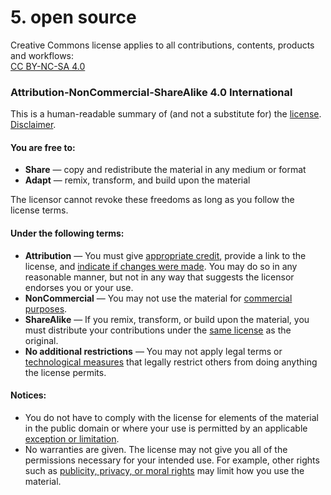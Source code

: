 # 5. open source

Creative Commons license applies to all contributions, contents, products and workflows:   
[CC BY-NC-SA 4.0](https://creativecommons.org/licenses/by-nc-sa/4.0/)

### Attribution-NonCommercial-ShareAlike 4.0 International 

This is a human-readable summary of \(and not a substitute for\) the [license](https://creativecommons.org/licenses/by-nc-sa/4.0/legalcode). [Disclaimer](https://creativecommons.org/licenses/by-nc-sa/4.0/#).

#### You are free to:

* **Share** — copy and redistribute the material in any medium or format
* **Adapt** — remix, transform, and build upon the material

The licensor cannot revoke these freedoms as long as you follow the license terms.

#### Under the following terms:

* **Attribution** — You must give [appropriate credit](https://creativecommons.org/licenses/by-nc-sa/4.0/#), provide a link to the license, and [indicate if changes were made](https://creativecommons.org/licenses/by-nc-sa/4.0/#). You may do so in any reasonable manner, but not in any way that suggests the licensor endorses you or your use.
* **NonCommercial** — You may not use the material for [commercial purposes](https://creativecommons.org/licenses/by-nc-sa/4.0/#).
* **ShareAlike** — If you remix, transform, or build upon the material, you must distribute your contributions under the [same license](https://creativecommons.org/licenses/by-nc-sa/4.0/#) as the original.
* **No additional restrictions** — You may not apply legal terms or [technological measures](https://creativecommons.org/licenses/by-nc-sa/4.0/#) that legally restrict others from doing anything the license permits.

#### Notices:

* You do not have to comply with the license for elements of the material in the public domain or where your use is permitted by an applicable [exception or limitation](https://creativecommons.org/licenses/by-nc-sa/4.0/#).
* No warranties are given. The license may not give you all of the permissions necessary for your intended use. For example, other rights such as [publicity, privacy, or moral rights](https://creativecommons.org/licenses/by-nc-sa/4.0/#) may limit how you use the material.

